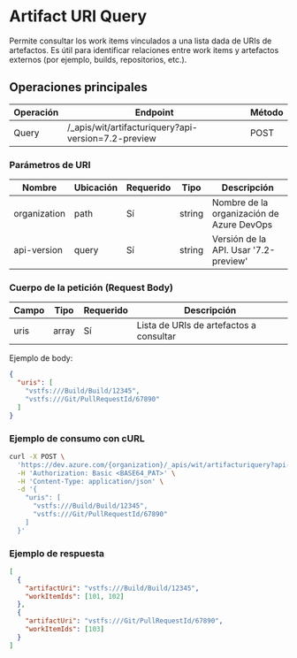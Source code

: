 # Artifact URI Query

Permite consultar los work items vinculados a una lista dada de URIs de artefactos. Es útil para identificar relaciones entre work items y artefactos externos (por ejemplo, builds, repositorios, etc.).

## Operaciones principales

| Operación | Endpoint | Método |
|-----------|----------|--------|
| Query     | /_apis/wit/artifacturiquery?api-version=7.2-preview | POST   |

### Parámetros de URI

| Nombre       | Ubicación | Requerido | Tipo   | Descripción                               |
|--------------|-----------|-----------|--------|-------------------------------------------|
| organization | path      | Sí        | string | Nombre de la organización de Azure DevOps |
| api-version  | query     | Sí        | string | Versión de la API. Usar '7.2-preview'     |

### Cuerpo de la petición (Request Body)

| Campo         | Tipo     | Requerido | Descripción                                 |
|---------------|----------|-----------|---------------------------------------------|
| uris          | array    | Sí        | Lista de URIs de artefactos a consultar     |

Ejemplo de body:

```json
{
  "uris": [
    "vstfs:///Build/Build/12345",
    "vstfs:///Git/PullRequestId/67890"
  ]
}
```

### Ejemplo de consumo con cURL

```bash
curl -X POST \
  'https://dev.azure.com/{organization}/_apis/wit/artifacturiquery?api-version=7.2-preview' \
  -H 'Authorization: Basic <BASE64_PAT>' \
  -H 'Content-Type: application/json' \
  -d '{
    "uris": [
      "vstfs:///Build/Build/12345",
      "vstfs:///Git/PullRequestId/67890"
    ]
  }'
```

### Ejemplo de respuesta

```json
[
  {
    "artifactUri": "vstfs:///Build/Build/12345",
    "workItemIds": [101, 102]
  },
  {
    "artifactUri": "vstfs:///Git/PullRequestId/67890",
    "workItemIds": [103]
  }
]
```
